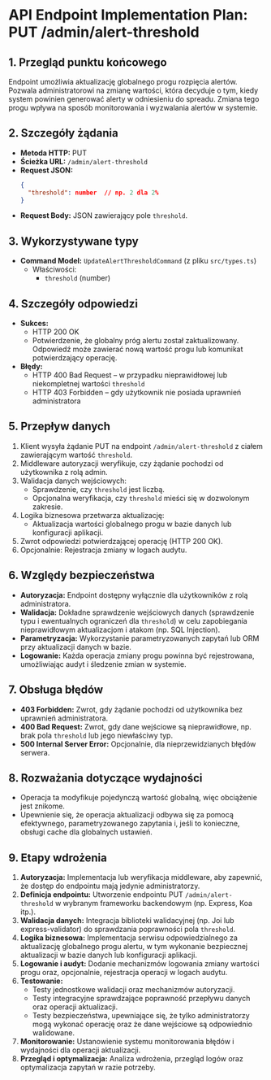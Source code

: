 # API Endpoint Implementation Plan: PUT /admin/alert-threshold

## 1. Przegląd punktu końcowego
Endpoint umożliwia aktualizację globalnego progu rozpięcia alertów. Pozwala administratorowi na zmianę wartości, która decyduje o tym, kiedy system powinien generować alerty w odniesieniu do spreadu. Zmiana tego progu wpływa na sposób monitorowania i wyzwalania alertów w systemie.

## 2. Szczegóły żądania
- **Metoda HTTP:** PUT
- **Ścieżka URL:** `/admin/alert-threshold`
- **Request JSON:**
  ```json
  {
    "threshold": number  // np. 2 dla 2%
  }
  ```
- **Request Body:** JSON zawierający pole `threshold`.

## 3. Wykorzystywane typy
- **Command Model:** `UpdateAlertThresholdCommand` (z pliku `src/types.ts`)
  - Właściwości:
    - `threshold` (number)

## 4. Szczegóły odpowiedzi
- **Sukces:**
  - HTTP 200 OK
  - Potwierdzenie, że globalny próg alertu został zaktualizowany. Odpowiedź może zawierać nową wartość progu lub komunikat potwierdzający operację.
- **Błędy:**
  - HTTP 400 Bad Request – w przypadku nieprawidłowej lub niekompletnej wartości `threshold`
  - HTTP 403 Forbidden – gdy użytkownik nie posiada uprawnień administratora

## 5. Przepływ danych
1. Klient wysyła żądanie PUT na endpoint `/admin/alert-threshold` z ciałem zawierającym wartość `threshold`.
2. Middleware autoryzacji weryfikuje, czy żądanie pochodzi od użytkownika z rolą admin.
3. Walidacja danych wejściowych:
   - Sprawdzenie, czy `threshold` jest liczbą.
   - Opcjonalna weryfikacja, czy `threshold` mieści się w dozwolonym zakresie.
4. Logika biznesowa przetwarza aktualizację:
   - Aktualizacja wartości globalnego progu w bazie danych lub konfiguracji aplikacji.
5. Zwrot odpowiedzi potwierdzającej operację (HTTP 200 OK).
6. Opcjonalnie: Rejestracja zmiany w logach audytu.

## 6. Względy bezpieczeństwa
- **Autoryzacja:** Endpoint dostępny wyłącznie dla użytkowników z rolą administratora.
- **Walidacja:** Dokładne sprawdzenie wejściowych danych (sprawdzenie typu i ewentualnych ograniczeń dla `threshold`) w celu zapobiegania nieprawidłowym aktualizacjom i atakom (np. SQL Injection).
- **Parametryzacja:** Wykorzystanie parametryzowanych zapytań lub ORM przy aktualizacji danych w bazie.
- **Logowanie:** Każda operacja zmiany progu powinna być rejestrowana, umożliwiając audyt i śledzenie zmian w systemie.

## 7. Obsługa błędów
- **403 Forbidden:** Zwrot, gdy żądanie pochodzi od użytkownika bez uprawnień administratora.
- **400 Bad Request:** Zwrot, gdy dane wejściowe są nieprawidłowe, np. brak pola `threshold` lub jego niewłaściwy typ.
- **500 Internal Server Error:** Opcjonalnie, dla nieprzewidzianych błędów serwera.

## 8. Rozważania dotyczące wydajności
- Operacja ta modyfikuje pojedynczą wartość globalną, więc obciążenie jest znikome.
- Upewnienie się, że operacja aktualizacji odbywa się za pomocą efektywnego, parametryzowanego zapytania i, jeśli to konieczne, obsługi cache dla globalnych ustawień.

## 9. Etapy wdrożenia
1. **Autoryzacja:** Implementacja lub weryfikacja middleware, aby zapewnić, że dostęp do endpointu mają jedynie administratorzy.
2. **Definicja endpointu:** Utworzenie endpointu PUT `/admin/alert-threshold` w wybranym frameworku backendowym (np. Express, Koa itp.).
3. **Walidacja danych:** Integracja biblioteki walidacyjnej (np. Joi lub express-validator) do sprawdzania poprawności pola `threshold`.
4. **Logika biznesowa:** Implementacja serwisu odpowiedzialnego za aktualizację globalnego progu alertu, w tym wykonanie bezpiecznej aktualizacji w bazie danych lub konfiguracji aplikacji.
5. **Logowanie i audyt:** Dodanie mechanizmów logowania zmiany wartości progu oraz, opcjonalnie, rejestracja operacji w logach audytu.
6. **Testowanie:**
   - Testy jednostkowe walidacji oraz mechanizmów autoryzacji.
   - Testy integracyjne sprawdzające poprawność przepływu danych oraz operacji aktualizacji.
   - Testy bezpieczeństwa, upewniające się, że tylko administratorzy mogą wykonać operację oraz że dane wejściowe są odpowiednio walidowane.
7. **Monitorowanie:** Ustanowienie systemu monitorowania błędów i wydajności dla operacji aktualizacji.
8. **Przegląd i optymalizacja:** Analiza wdrożenia, przegląd logów oraz optymalizacja zapytań w razie potrzeby. 